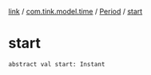 [link](../../index.md) / [com.tink.model.time](../index.md) / [Period](index.md) / [start](./start.md)

# start

`abstract val start: Instant`